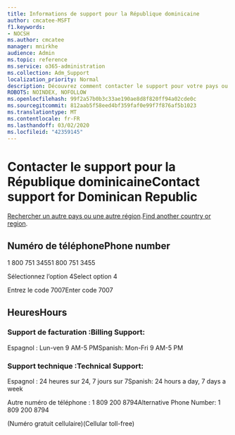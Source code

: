 ```yaml
---
title: Informations de support pour la République dominicaine
author: cmcatee-MSFT
f1.keywords:
- NOCSH
ms.author: cmcatee
manager: mnirkhe
audience: Admin
ms.topic: reference
ms.service: o365-administration
ms.collection: Adm_Support
localization_priority: Normal
description: Découvrez comment contacter le support pour votre pays ou région.
ROBOTS: NOINDEX, NOFOLLOW
ms.openlocfilehash: 99f2a57b0b3c33ae190ae8d8f820ff94a02cde0c
ms.sourcegitcommit: 812aab5f58eed4bf359faf0e99f7f876af5b1023
ms.translationtype: MT
ms.contentlocale: fr-FR
ms.lasthandoff: 03/02/2020
ms.locfileid: "42359145"
---
```

# <a name="contact-support-for-dominican-republic"></a><span data-ttu-id="334cb-103">Contacter le support pour la République dominicaine</span><span class="sxs-lookup"><span data-stu-id="334cb-103">Contact support for Dominican Republic</span></span>

<span data-ttu-id="334cb-104">[Rechercher un autre pays ou une autre région](../contact-support-for-business-products.md).</span><span class="sxs-lookup"><span data-stu-id="334cb-104">[Find another country or region](../contact-support-for-business-products.md).</span></span>

## <a name="phone-number"></a><span data-ttu-id="334cb-105">Numéro de téléphone</span><span class="sxs-lookup"><span data-stu-id="334cb-105">Phone number</span></span>
<span data-ttu-id="334cb-106">1 800 751 3455</span><span class="sxs-lookup"><span data-stu-id="334cb-106">1 800 751 3455</span></span>

<span data-ttu-id="334cb-107">Sélectionnez l’option 4</span><span class="sxs-lookup"><span data-stu-id="334cb-107">Select option 4</span></span>

<span data-ttu-id="334cb-108">Entrez le code 7007</span><span class="sxs-lookup"><span data-stu-id="334cb-108">Enter code 7007</span></span>

## <a name="hours"></a><span data-ttu-id="334cb-109">Heures</span><span class="sxs-lookup"><span data-stu-id="334cb-109">Hours</span></span>
### <a name="billing-support"></a><span data-ttu-id="334cb-110">Support de facturation :</span><span class="sxs-lookup"><span data-stu-id="334cb-110">Billing Support:</span></span>

<span data-ttu-id="334cb-111">Espagnol : Lun-ven 9 AM-5 PM</span><span class="sxs-lookup"><span data-stu-id="334cb-111">Spanish: Mon-Fri 9 AM-5 PM</span></span>

### <a name="technical-support"></a><span data-ttu-id="334cb-112">Support technique :</span><span class="sxs-lookup"><span data-stu-id="334cb-112">Technical Support:</span></span>

<span data-ttu-id="334cb-113">Espagnol : 24 heures sur 24, 7 jours sur 7</span><span class="sxs-lookup"><span data-stu-id="334cb-113">Spanish: 24 hours a day, 7 days a week</span></span>

<span data-ttu-id="334cb-114">Autre numéro de téléphone : 1 809 200 8794</span><span class="sxs-lookup"><span data-stu-id="334cb-114">Alternative Phone Number: 1 809 200 8794</span></span>

<span data-ttu-id="334cb-115">(Numéro gratuit cellulaire)</span><span class="sxs-lookup"><span data-stu-id="334cb-115">(Cellular toll-free)</span></span>
